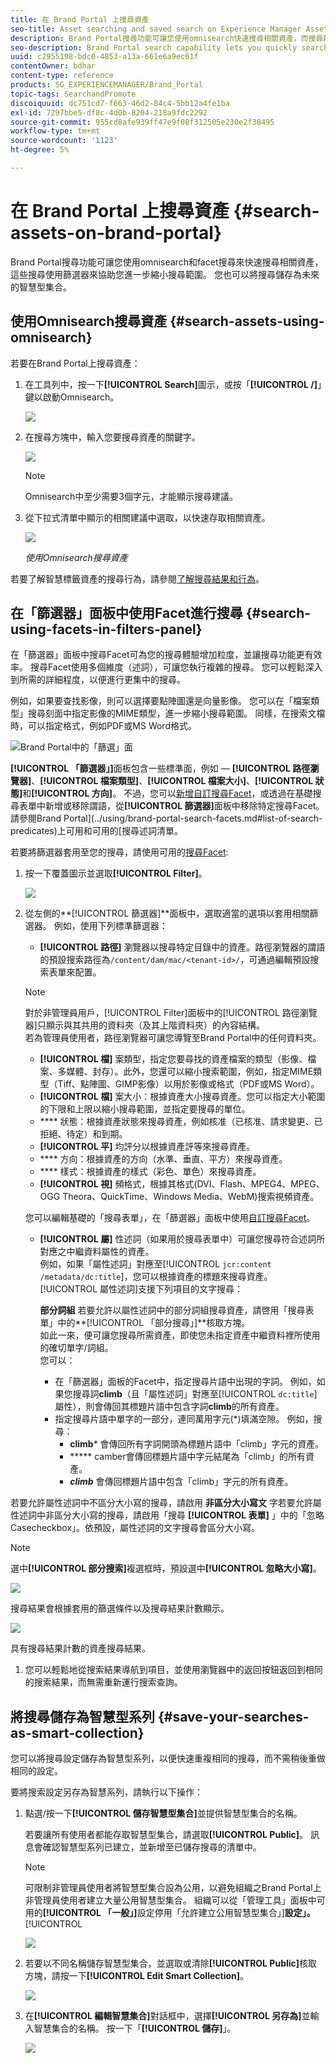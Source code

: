 ```yaml
---
title: 在 Brand Portal 上搜尋資產
seo-title: Asset searching and saved search on Experience Manager Assets Brand Portal
description: Brand Portal搜尋功能可讓您使用omnisearch快速搜尋相關資產，而搜尋篩選器可協助您進一步縮小搜尋範圍。 將搜尋儲存為智慧型集合，以供日後使用。
seo-description: Brand Portal search capability lets you quickly search for relevant assets using omnisearch, and search filters help you further narrow down your search. Save your searches as smart collections for future.
uuid: c2955198-bdc0-4853-a13a-661e6a9ec61f
contentOwner: bdhar
content-type: reference
products: SG_EXPERIENCEMANAGER/Brand_Portal
topic-tags: SearchandPromote
discoiquuid: dc751cd7-f663-46d2-84c4-5bb12a4fe1ba
exl-id: 7297bbe5-df8c-4d0b-8204-218a9fdc2292
source-git-commit: 955cd8afe939ff47e9f08f312505e230e2f38495
workflow-type: tm+mt
source-wordcount: '1123'
ht-degree: 5%

---
```


# 在 Brand Portal 上搜尋資產 {#search-assets-on-brand-portal}

Brand Portal搜尋功能可讓您使用omnisearch和facet搜尋來快速搜尋相關資產，這些搜尋使用篩選器來協助您進一步縮小搜尋範圍。 您也可以將搜尋儲存為未來的智慧型集合。

## 使用Omnisearch搜尋資產 {#search-assets-using-omnisearch}

若要在Brand Portal上搜尋資產：

1. 在工具列中，按一下&#x200B;**[!UICONTROL Search]**&#x200B;圖示，或按「**[!UICONTROL /]**」鍵以啟動Omnisearch。

   ![](assets/omnisearchicon-1.png)

1. 在搜尋方塊中，輸入您要搜尋資產的關鍵字。

   ![](assets/omnisearch.png)

   >[!NOTE]
   >
   >Omnisearch中至少需要3個字元，才能顯示搜尋建議。

1. 從下拉式清單中顯示的相關建議中選取，以快速存取相關資產。

   ![](assets/assets-search-result.png)

   *使用Omnisearch搜尋資產*

若要了解智慧標籤資產的搜尋行為，請參閱[了解搜尋結果和行為](https://helpx.adobe.com/experience-manager/6-5/assets/using/search-assets.html)。

## 在「篩選器」面板中使用Facet進行搜尋 {#search-using-facets-in-filters-panel}

在「篩選器」面板中搜尋Facet可為您的搜尋體驗增加粒度，並讓搜尋功能更有效率。 搜尋Facet使用多個維度（述詞），可讓您執行複雜的搜尋。 您可以輕鬆深入到所需的詳細程度，以便進行更集中的搜尋。

例如，如果要查找影像，則可以選擇要點陣圖還是向量影像。 您可以在「檔案類型」搜尋刻面中指定影像的MIME類型，進一步縮小搜尋範圍。 同樣，在搜索文檔時，可以指定格式，例如PDF或MS Word格式。

![Brand Portal中的「篩選」面](assets/file-type-search.png "板Brand Portal中的「篩選」面板")

**[!UICONTROL 「篩選器」]**&#x200B;面板包含一些標準面，例如 — **[!UICONTROL 路徑瀏覽器]**、**[!UICONTROL 檔案類型]**、**[!UICONTROL 檔案大小]**、**[!UICONTROL 狀態]**&#x200B;和&#x200B;**[!UICONTROL 方向]**。 不過，您可以[新增自訂搜尋Facet](../using/brand-portal-search-facets.md)，或透過在基礎搜尋表單中新增或移除謂語，從&#x200B;**[!UICONTROL 篩選器]**&#x200B;面板中移除特定搜尋Facet。 請參閱Brand Portal](../using/brand-portal-search-facets.md#list-of-search-predicates)上可用和可用的[搜尋述詞清單。

若要將篩選器套用至您的搜尋，請使用可用的[搜尋Facet](../using/brand-portal-search-facets.md):

1. 按一下覆蓋圖示並選取&#x200B;**[!UICONTROL Filter]**。

   ![](assets/selectorrail.png)

1. 從左側的&#x200B;**[!UICONTROL 篩選器]**面板中，選取適當的選項以套用相關篩選器。
例如，使用下列標準篩選器：

   * **[!UICONTROL 路徑]** 瀏覽器以搜尋特定目錄中的資產。路徑瀏覽器的謂語的預設搜索路徑為`/content/dam/mac/<tenant-id>/`，可通過編輯預設搜索表單來配置。
   >[!NOTE]
   >
   >對於非管理員用戶，[!UICONTROL Filter]面板中的[!UICONTROL 路徑瀏覽器]只顯示與其共用的資料夾（及其上階資料夾）的內容結構。\
   >若為管理員使用者，路徑瀏覽器可讓您導覽至Brand Portal中的任何資料夾。

   * **[!UICONTROL 檔]** 案類型，指定您要尋找的資產檔案的類型（影像、檔案、多媒體、封存）。此外，您還可以縮小搜索範圍，例如，指定MIME類型（Tiff、點陣圖、GIMP影像）以用於影像或格式（PDF或MS Word）。
   * **[!UICONTROL 檔]** 案大小：根據資產大小搜尋資產。您可以指定大小範圍的下限和上限以縮小搜尋範圍，並指定要搜尋的單位。
   * **** 狀態：根據資產狀態來搜尋資產，例如核准（已核准、請求變更、已拒絕、待定）和到期。
   * **[!UICONTROL 平]** 均評分以根據資產評等來搜尋資產。
   * **** 方向：根據資產的方向（水準、垂直、平方）來搜尋資產。
   * **** 樣式：根據資產的樣式（彩色、單色）來搜尋資產。
   * **[!UICONTROL 視]** 頻格式，根據其格式(DVI、Flash、MPEG4、MPEG、OGG Theora、QuickTime、Windows Media、WebM)搜索視頻資產。

   您可以編輯基礎的「搜尋表單」，在「篩選器」面板中使用[自訂搜尋Facet](../using/brand-portal-search-facets.md)。

   * **[!UICONTROL 屬]** 性述詞（如果用於搜尋表單中）可讓您搜尋符合述詞所對應之中繼資料屬性的資產。\
      例如，如果「屬性述詞」對應至[!UICONTROL `jcr:content /metadata/dc:title`]，您可以根據資產的標題來搜尋資產。\
      [!UICONTROL 屬性述詞]支援下列項目的文字搜尋：

      **部分詞組**
若要允許以屬性述詞中的部分詞組搜尋資產，請啓用「搜尋表單」中的**[!UICONTROL 「部分搜尋」]**&#x200B;核取方塊。\
      如此一來，便可讓您搜尋所需資產，即使您未指定資產中繼資料裡所使用的確切單字/詞組。\
      您可以：
      * 在「篩選器」面板的Facet中，指定搜尋片語中出現的字詞。 例如，如果您搜尋詞&#x200B;**climb**（且「屬性述詞」對應至[!UICONTROL `dc:title`]屬性），則會傳回其標題片語中包含字詞&#x200B;**climb**&#x200B;的所有資產。
      * 指定搜尋片語中單字的一部分，連同萬用字元(*)填滿空隙。
例如，搜尋：
         * **climb*** 會傳回所有字詞開頭為標題片語中「climb」字元的資產。
         * ***** camber會傳回標題片語中字元結尾為「climb」的所有資產。
         * ***climb*** 會傳回標題片語中包含「climb」字元的所有資產。

若要允許屬性述詞中不區分大小寫的搜尋，請啟用       **非區分大小寫文**
字若要允許屬性述詞中非區分大小寫的搜尋，請啟用「搜尋 **[!UICONTROL 表單]** 」中的「忽略Casecheckbox」。依預設，屬性述詞的文字搜尋會區分大小寫。
   >[!NOTE]
   >
   >選中&#x200B;**[!UICONTROL 部分搜索]**&#x200B;複選框時，預設選中&#x200B;**[!UICONTROL 忽略大小寫]**。

   ![](assets/wildcard-prop-1.png)

   搜尋結果會根據套用的篩選條件以及搜尋結果計數顯示。

   ![](assets/omnisearch-with-filters.png)

   具有搜尋結果計數的資產搜尋結果。

1. 您可以輕鬆地從搜索結果導航到項目，並使用瀏覽器中的返回按鈕返回到相同的搜索結果，而無需重新運行搜索查詢。

## 將搜尋儲存為智慧型系列 {#save-your-searches-as-smart-collection}

您可以將搜尋設定儲存為智慧型系列，以便快速重複相同的搜尋，而不需稍後重做相同的設定。

要將搜索設定另存為智慧系列，請執行以下操作：

1. 點選/按一下&#x200B;**[!UICONTROL 儲存智慧型集合]**&#x200B;並提供智慧型集合的名稱。

   若要讓所有使用者都能存取智慧型集合，請選取&#x200B;**[!UICONTROL Public]**。 訊息會確認智慧型系列已建立，並新增至已儲存搜尋的清單中。

   >[!NOTE]
   >
   >可限制非管理員使用者將智慧型集合設為公用，以避免組織之Brand Portal上非管理員使用者建立大量公用智慧型集合。 組織可以從「管理工具」面板中可用的&#x200B;**[!UICONTROL 「一般」]**&#x200B;設定停用「允許建立公用智慧型集合」]**設定」。**[!UICONTROL 

   ![](assets/save_smartcollectionui.png)

1. 若要以不同名稱儲存智慧型集合，並選取或清除&#x200B;**[!UICONTROL Public]**&#x200B;核取方塊，請按一下&#x200B;**[!UICONTROL Edit Smart Collection]**。

   ![](assets/edit_smartcollection.png)

1. 在&#x200B;**[!UICONTROL 編輯智慧集合]**&#x200B;對話框中，選擇&#x200B;**[!UICONTROL 另存為]**&#x200B;並輸入智慧集合的名稱。 按一下「**[!UICONTROL 儲存]**」。

   ![](assets/saveas_smartsearch.png)
